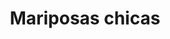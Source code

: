 ---
title: Mariposas chicas
date: 
draft: false

# descripcion
description : Aro infantil de plata

materials: Plata 925

color: Turquesa, Azul, Naranja, Amarillo, Fucsia y Violeta

dimensions: 0,7cm

code: 01-15-0162

type: "Aros"

categories: []

# Images
# first image will be shown in the product page
images:
  # - image: "images/path_to_image"
  # La ubicacion de las imagenes es imagenes/Aros/Aros.Infantil/01-15-0162-mariposas-chicas
  - image: "./images/aros/infantil/01-15-0162-mariposas-chicas_a.JPG"
  - image: "./images/aros/infantil/01-15-0162-mariposas-chicas_b.JPG"
  - image: "./images/aros/infantil/01-15-0162-mariposas-chicas_c.JPG"
  - image: "./images/aros/infantil/01-15-0162-mariposas-chicas_d.JPG"
  - image: "./images/aros/infantil/01-15-0162-mariposas-chicas_e.JPG"
---